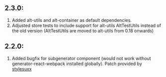 ## 2.3.0:

1. Added alt-utils and alt-container as default dependencies.
2. Adjusted store tests to include support for alt-utils AltTestUtils instead of the old version (AltTestUtils are moved to alt-utils from 0.18 onwards)

## 2.2.0:

1. Added bugfix for subgenerator component (would not work without generator-react-webpack installed globally). Patch provided by [stylesuxx](https://github.com/stylesuxx)
